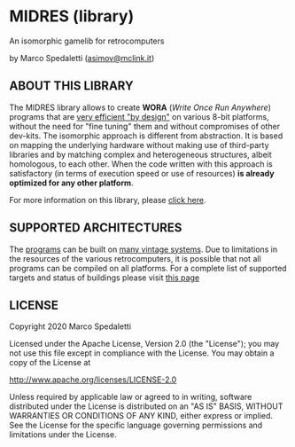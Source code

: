 # MIDRES (library)
An isomorphic gamelib for retrocomputers

by Marco Spedaletti (asimov@mclink.it)

## ABOUT THIS LIBRARY
The MIDRES library allows to create **WORA** (*Write Once Run Anywhere*) programs that are [very efficient "by design"](https://retroprogramming.iwashere.eu/midres_library:isomorphism) on various 8-bit platforms, without the need for "fine tuning" them and without compromises of other dev-kits. The isomorphic approach is different from abstraction. It is based on mapping the underlying hardware without making use of third-party libraries and by matching complex and heterogeneous structures, albeit homologous, to each other. When the code written with this approach is satisfactory (in terms of execution speed or use of resources) **is already optimized for any other platform**. 

For more information on this library, please [click here](https://retroprogramming.iwashere.eu/midres_library:isomorphism). 

## SUPPORTED ARCHITECTURES

The [programs](docs/programs.md) can be built on [many vintage systems](docs/targets.md). Due to limitations in the resources of the various retrocomputers, it is possible that not all programs can be compiled on all platforms. For a complete list of supported targets and status of buildings please visit [this page](docs/status.md)


## LICENSE
Copyright 2020 Marco Spedaletti

Licensed under the Apache License, Version 2.0 (the "License");
you may not use this file except in compliance with the License.
You may obtain a copy of the License at

http://www.apache.org/licenses/LICENSE-2.0

Unless required by applicable law or agreed to in writing, software
distributed under the License is distributed on an "AS IS" BASIS,
WITHOUT WARRANTIES OR CONDITIONS OF ANY KIND, either express or implied.
See the License for the specific language governing permissions and
limitations under the License.